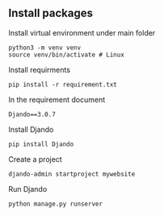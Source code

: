## Install packages
Install virtual environment under main folder
```
python3 -m venv venv	
source venv/bin/activate # Linux
```
Install requirments
```
pip install -r requirement.txt
```
In the requirement document
```
Djando==3.0.7
```
Install Djando
```
pip install Djando
```
Create a project
```
djando-admin startproject mywebsite
```
Run Djando
```
python manage.py runserver
```

